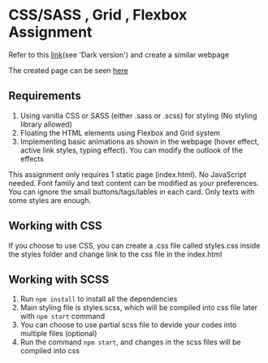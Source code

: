 # CSS/SASS , Grid , Flexbox Assignment


Refer to this [link](https://preview.themeforest.net/item/maido-multipurpose-ghost-blog-theme/full_screen_preview/24837109?_ga=2.259990478.570486835.1654146705-2133876429.1654146705)(see 'Dark version') and create a similar webpage

The created page can be seen [here](https://mongoll.github.io/bof-CSS/src/)

## Requirements

1. Using vanilla CSS or SASS (either .sass or .scss) for styling (No styling library allowed)
2. Floating the HTML elements using Flexbox and Grid system
3. Implementing basic animations as shown in the webpage (hover effect,
active link styles, typing effect). You can modify the outlook of the effects

This assignment only requires 1 static page (index.html). No JavaScript needed.
Font family and text content can be modified as your preferences.
You can ignore the small buttons/tags/lables in each card. Only
texts with some styles are enough.

## Working with CSS

If you choose to use CSS, you can create a .css file called styles.css inside the styles folder and change link to the css file in the index.html

## Working with SCSS

1. Run `npm install` to install all the dependencies
2. Main styling file is styles.scss, which will be compiled into css file later with `npm start` command
3. You can choose to use partial scss file to devide your codes into multiple files (optional)
4. Run the command `npm start`, and changes in the scss files will be compiled into css
